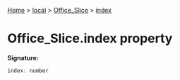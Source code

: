 [Home](./index) &gt; [local](local.md) &gt; [Office\_Slice](local.office_slice.md) &gt; [index](local.office_slice.index.md)

# Office\_Slice.index property


**Signature:**
```javascript
index: number
```
